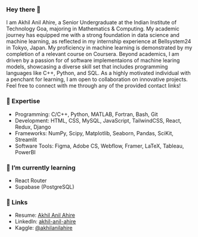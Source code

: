 ### Hey there 👋

I am Akhil Anil Ahire, a Senior Undergraduate at the Indian Institute of Technology Goa, majoring in Mathematics & Computing. My academic journey has equipped me with a strong foundation in data science and machine learning, as reflected in my internship experience at Bellsystem24 in Tokyo, Japan. My proficiency in machine learning is demonstrated by my completion of a relevant course on Coursera. Beyond academics, I am driven by a passion for of software implementaions of machine learing models, showcasing a diverse skill set that includes programming languages like C++, Python, and SQL. As a highly motivated individual with a penchant for learning, I am open to collaboration on innovative projects. Feel free to connect with me through any of the provided contact links!

### 🔭 Expertise

- Programming: C/C++, Python, MATLAB, Fortran, Bash, Git
- Development: HTML, CSS, MySQL, JavaScript, TailwindCSS, React, Redux, Django
- Frameworks: NumPy, Scipy, Matplotlib, Seaborn, Pandas, SciKit, Streamlit
- Software Tools: Figma, Adobe CS, Webflow, Framer, LaTeX, Tableau, PowerBI

### 📙 I’m currently learning 

- React Router
- Supabase (PostgreSQL)

### 🔗 Links 
- Resume: [Akhil Anil Ahire](#)
- LinkedIn: [akhil-anil-ahire](https://www.linkedin.com/in/akhil-anil-ahire/)
- Kaggle: [@akhilanilahire](https://www.kaggle.com/akhilanilahire)
